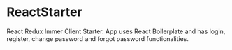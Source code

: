 # ReactStarter
React Redux Immer Client Starter. App uses React Boilerplate and has login, register, change password and forgot password functionalities.
